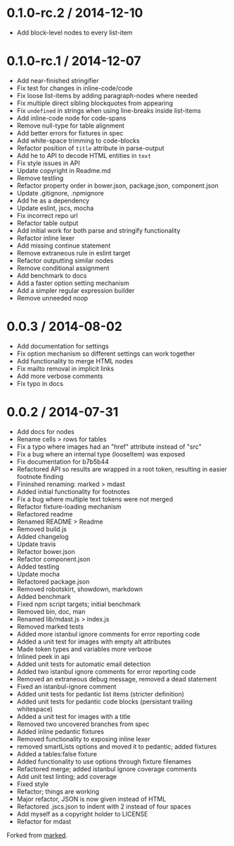 
0.1.0-rc.2 / 2014-12-10
==================

 * Add block-level nodes to every list-item

0.1.0-rc.1 / 2014-12-07
==================

 * Add near-finished stringifier
 * Fix test for changes in inline-code/code
 * Fix loose list-items by adding paragraph-nodes where needed
 * Fix multiple direct sibling blockquotes from appearing
 * Fix `undefined` in strings when using line-breaks inside list-items
 * Add inline-code node for code-spans
 * Remove null-type for table alignment
 * Add better errors for fixtures in spec
 * Add white-space trimming to code-blocks
 * Refactor position of `title` attribute in parse-output
 * Add he to API to decode HTML entities in `text`
 * Fix style issues in API
 * Update copyright in Readme.md
 * Remove testling
 * Refactor property order in bower.json, package.json, component.json
 * Update .gitignore, .npmignore
 * Add he as a dependency
 * Update eslint, jscs, mocha
 * Fix incorrect repo url
 * Refactor table output
 * Add initial work for both parse and stringify functionality
 * Refactor inline lexer
 * Add missing continue statement
 * Remove extraneous rule in eslint target
 * Refactor outputting similar nodes
 * Remove conditional assignment
 * Add benchmark to docs
 * Add a faster option setting mechanism
 * Add a simpler regular expression builder
 * Remove unneeded noop

0.0.3 / 2014-08-02
==================

 * Add documentation for settings
 * Fix option mechanism so different settings can work together
 * Add functionality to merge HTML nodes
 * Fix mailto removal in implicit links
 * Add more verbose comments
 * Fix typo in docs

0.0.2 / 2014-07-31
==================

 * Add docs for nodes
 * Rename cells > rows for tables
 * Fix a typo where images had an "href" attribute instead of "src"
 * Fix a bug where an internal type (looseItem) was exposed
 * Fix documentation for b7b5b44
 * Refactored API so results are wrapped in a root token, resulting in easier footnote finding
 * Fininshed renaming: marked > mdast
 * Added initial functionality for footnotes
 * Fix a bug where multiple text tokens were not merged
 * Refactor fixture-loading mechanism
 * Refactored readme
 * Renamed README > Readme
 * Removed build.js
 * Added changelog
 * Update travis
 * Refactor bower.json
 * Refactor component.json
 * Added testling
 * Update mocha
 * Refactored package.json
 * Removed robotskirt, showdown, markdown
 * Added benchmark
 * Fixed npm script targets; initial benchmark
 * Removed bin, doc, man
 * Renamed lib/mdast.js > index.js
 * Removed marked tests
 * Added more istanbul ignore comments for error reporting code
 * Added a unit test for images with empty alt attributes
 * Made token types and variables more verbose
 * Inlined peek in api
 * Added unit tests for automatic email detection
 * Added two istanbul ignore comments for error reporting code
 * Removed an extraneous debug message, removed a dead statement
 * Fixed an istanbul-ignore comment
 * Added unit tests for pedantic list items (stricter definition)
 * Added unit tests for pedantic code blocks (persistant trailing whitespace)
 * Added a unit test for images with a title
 * Removed two uncovered branches from spec
 * Added inline pedantic fixtures
 * Removed functionality to exposing inline lexer
 * removed smartLists options and moved it to pedantic; added fixtures
 * Added a tables:false fixture
 * Added functionality to use options through fixture filenames
 * Refactored merge; added istanbul ignore coverage comments
 * Add unit test linting; add coverage
 * Fixed style
 * Refactor; things are working
 * Major refactor, JSON is now given instead of HTML
 * Refactored .jscs.json to indent with 2 instead of four spaces
 * Add myself as a copyright holder to LICENSE
 * Refactor for mdast

Forked from [marked](https://github.com/chjj/marked).
